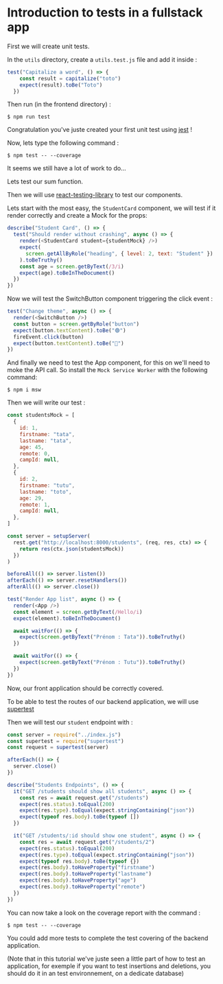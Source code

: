 # Introduction to tests in a fullstack app

First we will create unit tests.

In the `utils` directory, create a `utils.test.js` file and add it inside :

```js
test("Capitalize a word", () => {
    const result = capitalize("toto")
    expect(result).toBe("Toto")
  })
```

Then run (in the frontend directory) :

```shell
$ npm run test
```

Congratulation you've juste created your first unit test using [jest](https://jestjs.io/fr/) !

Now, lets type the following command :

```shell
$ npm test -- --coverage
```

It seems we still have a lot of work to do...

Lets test our sum function.

Then we will use [react-testing-library](https://testing-library.com/docs/react-testing-library/intro/) to test our components.

Lets start with the most easy, the `StudentCard` component, we will test if it render correctly and create a Mock for the props:

```js
describe("Student Card", () => {
  test("Should render without crashing", async () => {
    render(<StudentCard student={studentMock} />)
    expect(
      screen.getAllByRole("heading", { level: 2, text: "Student" })
    ).toBeTruthy()
    const age = screen.getByText(/3/i)
    expect(age).toBeInTheDocument()
  })
})
```

Now we will test the SwitchButton component triggering the click event :

```js
test("Change theme", async () => {
  render(<SwitchButton />)
  const button = screen.getByRole("button")
  expect(button.textContent).toBe("🟢")
  fireEvent.click(button)
  expect(button.textContent).toBe("🔴")
})
```

And finally we need to test the App component, for this on we'll need to moke the API call.
So install the `Mock Service Worker` with the following command:

```shell
$ npm i msw
```

Then we will write our test :

```js
const studentsMock = [
  {
    id: 1,
    firstname: "tata",
    lastname: "tata",
    age: 45,
    remote: 0,
    campId: null,
  },
  {
    id: 2,
    firstname: "tutu",
    lastname: "toto",
    age: 29,
    remote: 1,
    campId: null,
  },
]

const server = setupServer(
  rest.get("http://localhost:8000/students", (req, res, ctx) => {
    return res(ctx.json(studentsMock))
  })
)

beforeAll(() => server.listen())
afterEach(() => server.resetHandlers())
afterAll(() => server.close())

test("Render App list", async () => {
  render(<App />)
  const element = screen.getByText(/Hello/i)
  expect(element).toBeInTheDocument()

  await waitFor(() => {
    expect(screen.getByText("Prénom : Tata")).toBeTruthy()
  })

  await waitFor(() => {
    expect(screen.getByText("Prénom : Tutu")).toBeTruthy()
  })
})
```

Now, our front application should be correctly covered. 

To be able to test the routes of our backend application, we will use [supertest](https://www.npmjs.com/package/supertest)

Then we will test our `student` endpoint with :

```js
const server = require("../index.js")
const supertest = require("supertest")
const request = supertest(server)

afterEach(() => {
  server.close()
})

describe("Students Endpoints", () => {
  it("GET /students should show all students", async () => {
    const res = await request.get("/students")
    expect(res.status).toEqual(200)
    expect(res.type).toEqual(expect.stringContaining("json"))
    expect(typeof res.body).toBe(typeof [])
  })

  it("GET /students/:id should show one student", async () => {
    const res = await request.get("/students/2")
    expect(res.status).toEqual(200)
    expect(res.type).toEqual(expect.stringContaining("json"))
    expect(typeof res.body).toBe(typeof {})
    expect(res.body).toHaveProperty("firstname")
    expect(res.body).toHaveProperty("lastname")
    expect(res.body).toHaveProperty("age")
    expect(res.body).toHaveProperty("remote")
  })
})
```

You can now take a look on the coverage report with the command :

```shell
$ npm test -- --coverage
```

You could add more tests to complete the test covering of the backend application.

(Note that in this tutorial we've juste seen a little part of how to test an application, for exemple if you want to test insertions and deletions, you should do it in an test environnement, on a dedicate database)
